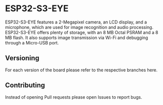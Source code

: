 # ESP32-S3-EYE

ESP32-S3-EYE features a 2-Megapixel camera, an LCD display, and a microphone, which are used for image recognition and audio processing. ESP32-S3-EYE offers plenty of storage, with an 8 MB Octal PSRAM and a 8 MB flash. It also supports image transmission via Wi-Fi and debugging through a Micro-USB port.

## Versioning

For each version of the board please refer to the respective branches here.

## Contributing

Instead of opening Pull requests please open Issues to report bugs.
